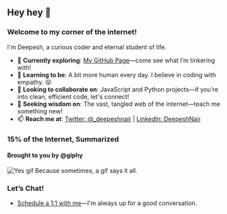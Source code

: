 ## Hey hey 👋

### Welcome to my corner of the internet!
I'm Deepesh, a curious coder and eternal student of life. 

- 🔭 **Currently exploring**: [My GitHub Page](https://hybridx.github.io/)—come see what I’m tinkering with!
- 🌱 **Learning to be**: A bit more human every day. I believe in coding with empathy. 😝
- 👯 **Looking to collaborate on**: JavaScript and Python projects—if you're into clean, efficient code, let's connect!
- 🤔 **Seeking wisdom on**: The vast, tangled web of the internet—teach me something new!
- 📫 **Reach me at**: [Twitter: @_deepeshnair](https://twitter.com/_deepeshnair) | [LinkedIn: DeepeshNair](https://www.linkedin.com/in/hybridx/)

### 15% of the Internet, Summarized
#### Brought to you by @giphy
![Yes gif](https://media3.giphy.com/media/l6Td5sKDNmDGU/giphy.gif)
Because sometimes, a gif says it all.

### Let’s Chat!
- [Schedule a 1:1 with me](https://calendly.com/hybridx)—I'm always up for a good conversation.
